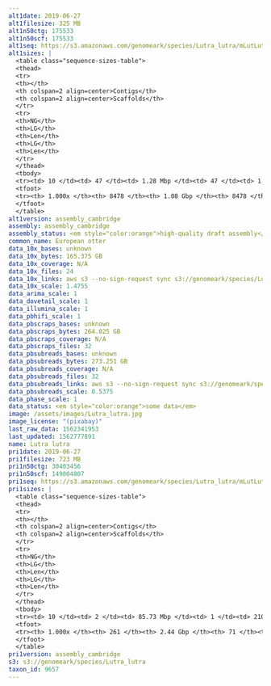 ```yaml
---
alt1date: 2019-06-27
alt1filesize: 325 MB
alt1n50ctg: 175533
alt1n50scf: 175533
alt1seq: https://s3.amazonaws.com/genomeark/species/Lutra_lutra/mLutLut1/assembly_cambridge/mLutLut1.alt.asm.20190627.fasta.gz
alt1sizes: |
  <table class="sequence-sizes-table">
  <thead>
  <tr>
  <th></th>
  <th colspan=2 align=center>Contigs</th>
  <th colspan=2 align=center>Scaffolds</th>
  </tr>
  <tr>
  <th>NG</th>
  <th>LG</th>
  <th>Len</th>
  <th>LG</th>
  <th>Len</th>
  </tr>
  </thead>
  <tbody>
  <tr><td> 10 </td><td> 47 </td><td> 1.28 Mbp </td><td> 47 </td><td> 1.28 Mbp </td></tr>  <tr><td> 20 </td><td> 196 </td><td> 0.51 Mbp </td><td> 196 </td><td> 0.51 Mbp </td></tr>  <tr><td> 30 </td><td> 470 </td><td> 0.32 Mbp </td><td> 470 </td><td> 0.32 Mbp </td></tr>  <tr><td> 40 </td><td> 867 </td><td> 0.23 Mbp </td><td> 867 </td><td> 0.23 Mbp </td></tr>  <tr style="background-color:#cccccc;"><td> 50 </td><td> 1404 </td><td> 0.18 Mbp </td><td> 1404 </td><td> 0.18 Mbp </td></tr>  <tr><td> 60 </td><td> 2109 </td><td> 0.13 Mbp </td><td> 2109 </td><td> 0.13 Mbp </td></tr>  <tr><td> 70 </td><td> 3038 </td><td> 0.10 Mbp </td><td> 3038 </td><td> 0.10 Mbp </td></tr>  <tr><td> 80 </td><td> 4266 </td><td> 76.83 Kbp </td><td> 4266 </td><td> 76.83 Kbp </td></tr>  <tr><td> 90 </td><td> 5885 </td><td> 57.85 Kbp </td><td> 5885 </td><td> 57.85 Kbp </td></tr>  <tr><td> 100 </td><td> 8477 </td><td> 3  bp </td><td> 8477 </td><td> 3  bp </td></tr>  </tbody>
  <tfoot>
  <tr><th> 1.000x </th><th> 8478 </th><th> 1.08 Gbp </th><th> 8478 </th><th> 1.08 Gbp </th></tr>
  </tfoot>
  </table>
alt1version: assembly_cambridge
assembly: assembly_cambridge
assembly_status: <em style="color:orange">high-quality draft assembly</em>
common_name: European otter
data_10x_bases: unknown
data_10x_bytes: 165.375 GB
data_10x_coverage: N/A
data_10x_files: 24
data_10x_links: aws s3 --no-sign-request sync s3://genomeark/species/Lutra_lutra/mLutLut1/genomic_data/10x/ .<br>
data_10x_scale: 1.4755
data_arima_scale: 1
data_dovetail_scale: 1
data_illumina_scale: 1
data_pbhifi_scale: 1
data_pbscraps_bases: unknown
data_pbscraps_bytes: 264.025 GB
data_pbscraps_coverage: N/A
data_pbscraps_files: 32
data_pbsubreads_bases: unknown
data_pbsubreads_bytes: 273.251 GB
data_pbsubreads_coverage: N/A
data_pbsubreads_files: 32
data_pbsubreads_links: aws s3 --no-sign-request sync s3://genomeark/species/Lutra_lutra/mLutLut1/genomic_data/pacbio/ . --exclude "*scraps.bam* --exclude "*ccs.bam*"<br>
data_pbsubreads_scale: 0.5375
data_phase_scale: 1
data_status: <em style="color:orange">some data</em>
image: /assets/images/Lutra_lutra.jpg
image_license: "(pixabay)"
last_raw_data: 1562341953
last_updated: 1562777891
name: Lutra lutra
pri1date: 2019-06-27
pri1filesize: 723 MB
pri1n50ctg: 30403456
pri1n50scf: 149004807
pri1seq: https://s3.amazonaws.com/genomeark/species/Lutra_lutra/mLutLut1/assembly_cambridge/mLutLut1.pri.asm.20190627.fasta.gz
pri1sizes: |
  <table class="sequence-sizes-table">
  <thead>
  <tr>
  <th></th>
  <th colspan=2 align=center>Contigs</th>
  <th colspan=2 align=center>Scaffolds</th>
  </tr>
  <tr>
  <th>NG</th>
  <th>LG</th>
  <th>Len</th>
  <th>LG</th>
  <th>Len</th>
  </tr>
  </thead>
  <tbody>
  <tr><td> 10 </td><td> 2 </td><td> 85.73 Mbp </td><td> 1 </td><td> 210.51 Mbp </td></tr>  <tr><td> 20 </td><td> 6 </td><td> 54.24 Mbp </td><td> 2 </td><td> 201.32 Mbp </td></tr>  <tr><td> 30 </td><td> 10 </td><td> 52.24 Mbp </td><td> 3 </td><td> 197.71 Mbp </td></tr>  <tr><td> 40 </td><td> 16 </td><td> 39.86 Mbp </td><td> 4 </td><td> 164.58 Mbp </td></tr>  <tr style="background-color:#cccccc;"><td> 50 </td><td> 22 </td><td style="background-color:#88ff88;"> 30.40 Mbp </td><td> 6 </td><td style="background-color:#88ff88;"> 149.00 Mbp </td></tr>  <tr><td> 60 </td><td> 31 </td><td> 24.23 Mbp </td><td> 8 </td><td> 144.09 Mbp </td></tr>  <tr><td> 70 </td><td> 43 </td><td> 18.92 Mbp </td><td> 10 </td><td> 108.79 Mbp </td></tr>  <tr><td> 80 </td><td> 58 </td><td> 14.55 Mbp </td><td> 12 </td><td> 96.45 Mbp </td></tr>  <tr><td> 90 </td><td> 80 </td><td> 7.48 Mbp </td><td> 15 </td><td> 69.99 Mbp </td></tr>  <tr><td> 100 </td><td> 260 </td><td> 3.00 Kbp </td><td> 70 </td><td> 3.00 Kbp </td></tr>  </tbody>
  <tfoot>
  <tr><th> 1.000x </th><th> 261 </th><th> 2.44 Gbp </th><th> 71 </th><th> 2.44 Gbp </th></tr>
  </tfoot>
  </table>
pri1version: assembly_cambridge
s3: s3://genomeark/species/Lutra_lutra
taxon_id: 9657
---
```

